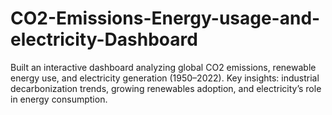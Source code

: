 # CO2-Emissions-Energy-usage-and-electricity-Dashboard
Built an interactive dashboard analyzing global CO2 emissions, renewable energy use, and electricity generation (1950–2022). Key insights: industrial decarbonization trends, growing renewables adoption, and electricity’s role in energy consumption.
